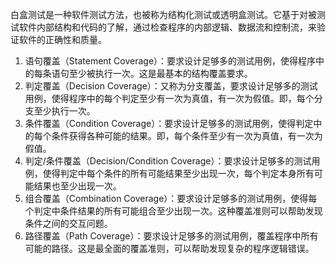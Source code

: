 白盒测试是一种软件测试方法，也被称为结构化测试或透明盒测试。它基于对被测试软件内部结构和代码的了解，通过检查程序的内部逻辑、数据流和控制流，来验证软件的正确性和质量。

1. 语句覆盖（Statement Coverage）：要求设计足够多的测试用例，使得程序中的每条语句至少被执行一次。这是最基本的结构覆盖要求。
2. 判定覆盖（Decision Coverage）：又称为分支覆盖，要求设计足够多的测试用例，使得程序中的每个判定至少有一次为真值，有一次为假值。即，每个分支至少执行一次。
3. 条件覆盖（Condition Coverage）：要求设计足够多的测试用例，使得判定中的每个条件获得各种可能的结果。即，每个条件至少有一次为真值，有一次为假值。
4. 判定/条件覆盖（Decision/Condition Coverage）：要求设计足够多的测试用例，使得判定中每个条件的所有可能结果至少出现一次，每个判定本身所有可能结果也至少出现一次。
5. 组合覆盖（Combination Coverage）：要求设计足够多的测试用例，使得每个判定中条件结果的所有可能组合至少出现一次。这种覆盖准则可以帮助发现条件之间的交互问题。
6. 路径覆盖（Path Coverage）：要求设计足够多的测试用例，覆盖程序中所有可能的路径。这是最全面的覆盖准则，可以帮助发现复杂的程序逻辑错误。